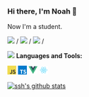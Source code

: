 ### Hi there, I'm Noah 👋

Now I'm a student.

[![](https://cdn.jsdelivr.net/gh/cjl0372/cdn/tg.ico)](https://t.me/c88868) / [![](https://cdn.jsdelivr.net/gh/cjl0372/cdn/ins.ico)](https://www.instagram.com/noah_cit/) / [![](https://cdn.jsdelivr.net/gh/cjl0372/cdn/email.png)](mailto:c7777777@88.com) /

[![](https://cdn.jsdelivr.net/gh/cjl0372/cdn/ins.ico)](https://cjl0372.github.io/)
**Languages and Tools:**  

<code><img height="20" src="https://raw.githubusercontent.com/github/explore/80688e429a7d4ef2fca1e82350fe8e3517d3494d/topics/javascript/javascript.png"></code>
<code><img height="20" src="https://raw.githubusercontent.com/github/explore/80688e429a7d4ef2fca1e82350fe8e3517d3494d/topics/typescript/typescript.png"></code>
<code><img height="20" src="https://raw.githubusercontent.com/github/explore/80688e429a7d4ef2fca1e82350fe8e3517d3494d/topics/vue/vue.png"></code>
<code><img height="20" src="https://raw.githubusercontent.com/github/explore/80688e429a7d4ef2fca1e82350fe8e3517d3494d/topics/react/react.png"></code>

[![ssh's github stats](https://github-readme-stats.vercel.app/api?username=cjl0372)](https://github.com/cjl0372)

